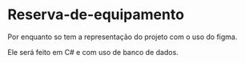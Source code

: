 # Reserva-de-equipamento

Por enquanto so tem a representação do projeto com o uso do figma.

Ele será feito em C# e com uso de banco de dados.
